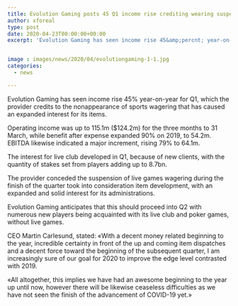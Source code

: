 ```yaml
---
title: Evolution Gaming posts 45 Q1 income rise crediting wearing suspension
author: xforeal 
type: post
date: 2020-04-23T00:00:00+00:00
excerpt: 'Evolution Gaming has seen income rise 45&amp;percnt; year-on-year for Q1, which the provider credits to the nonappearance of sports wagering that has caused an expanded interest for its products '


image : images/news/2020/04/evolutiongaming-1-1.jpg
categories:
  - news

---
```

Evolution Gaming has seen income rise 45&percnt; year-on-year for Q1, which the provider credits to the nonappearance of sports wagering that has caused an expanded interest for its items. 

Operating income was up to 115.1m ($124.2m) for the three months to 31 March, while benefit after expense expanded 90&percnt; on 2019, to 54.2m. EBITDA likewise indicated a major increment, rising 79&percnt; to 64.1m. 

The interest for live club developed in Q1, because of new clients, with the quantity of stakes set from players adding up to 8.7bn. 

The provider conceded the suspension of live games wagering during the finish of the quarter took into consideration item development, with an expanded and solid interest for its administrations. 

Evolution Gaming anticipates that this should proceed into Q2 with numerous new players being acquainted with its live club and poker games, without live games. 

CEO Martin Carlesund, stated: &#171;With a decent money related beginning to the year, incredible certainty in front of the up and coming item dispatches and a decent force toward the beginning of the subsequent quarter, I am increasingly sure of our goal for 2020 to improve the edge level contrasted with 2019. 

&#171;All altogether, this implies we have had an awesome beginning to the year up until now, however there will be likewise ceaseless difficulties as we have not seen the finish of the advancement of COVID-19 yet.&#187;